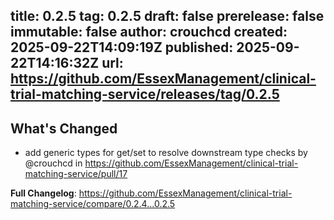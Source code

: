 title:	0.2.5
tag:	0.2.5
draft:	false
prerelease:	false
immutable:	false
author:	crouchcd
created:	2025-09-22T14:09:19Z
published:	2025-09-22T14:16:32Z
url:	https://github.com/EssexManagement/clinical-trial-matching-service/releases/tag/0.2.5
--
## What's Changed
* add generic types for get/set to resolve downstream type checks by @crouchcd in https://github.com/EssexManagement/clinical-trial-matching-service/pull/17


**Full Changelog**: https://github.com/EssexManagement/clinical-trial-matching-service/compare/0.2.4...0.2.5
